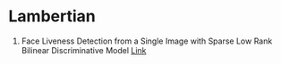# Lambertian
1. Face Liveness Detection from a Single Image with Sparse Low Rank Bilinear Discriminative Model
[Link](https://drive.google.com/file/d/16gDmwQJZAc4HNpJxt8w-5dAtCuSXR0QE/view?usp=sharing)
